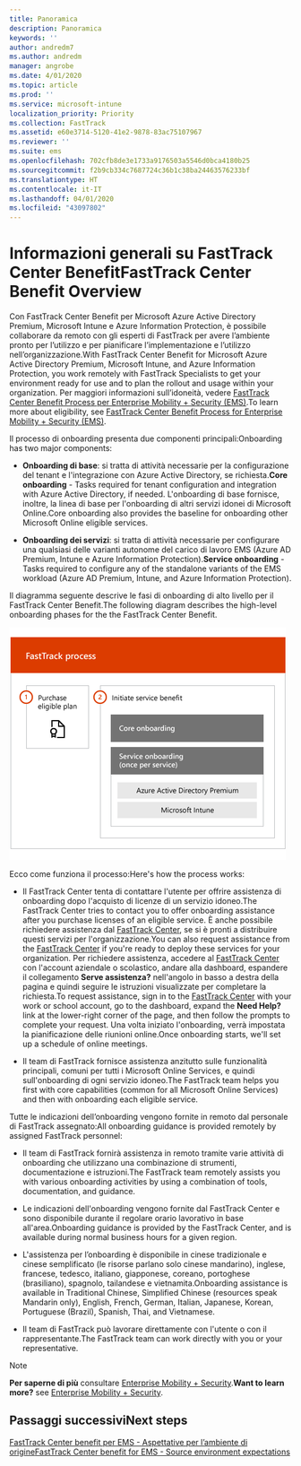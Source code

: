 ```yaml
---
title: Panoramica
description: Panoramica
keywords: ''
author: andredm7
ms.author: andredm
manager: angrobe
ms.date: 4/01/2020
ms.topic: article
ms.prod: ''
ms.service: microsoft-intune
localization_priority: Priority
ms.collection: FastTrack
ms.assetid: e60e3714-5120-41e2-9878-83ac75107967
ms.reviewer: ''
ms.suite: ems
ms.openlocfilehash: 702cfb8de3e1733a9176503a5546d0bca4180b25
ms.sourcegitcommit: f2b9cb334c7687724c36b1c38ba24463576233bf
ms.translationtype: HT
ms.contentlocale: it-IT
ms.lasthandoff: 04/01/2020
ms.locfileid: "43097802"
---
```

# <a name="fasttrack-center-benefit-overview"></a><span data-ttu-id="df2ea-103">Informazioni generali su FastTrack Center Benefit</span><span class="sxs-lookup"><span data-stu-id="df2ea-103">FastTrack Center Benefit Overview</span></span>

<span data-ttu-id="df2ea-104">Con FastTrack Center Benefit per Microsoft Azure Active Directory Premium, Microsoft Intune e Azure Information Protection, è possibile collaborare da remoto con gli esperti di FastTrack per avere l’ambiente pronto per l’utilizzo e per pianificare l’implementazione e l’utilizzo nell’organizzazione.</span><span class="sxs-lookup"><span data-stu-id="df2ea-104">With FastTrack Center Benefit for Microsoft Azure Active Directory Premium, Microsoft Intune, and Azure Information Protection, you work remotely with FastTrack Specialists to get your environment ready for use and to plan the rollout and usage within your organization.</span></span> <span data-ttu-id="df2ea-105">Per maggiori informazioni sull’idoneità, vedere [FastTrack Center Benefit Process per Enterprise Mobility + Security (EMS)](EMS-fasttrack-process.md).</span><span class="sxs-lookup"><span data-stu-id="df2ea-105">To learn more about eligibility, see [FastTrack Center Benefit Process for Enterprise Mobility + Security (EMS)](EMS-fasttrack-process.md).</span></span>

<span data-ttu-id="df2ea-106">Il processo di onboarding presenta due componenti principali:</span><span class="sxs-lookup"><span data-stu-id="df2ea-106">Onboarding has two major components:</span></span>

-   <span data-ttu-id="df2ea-107">**Onboarding di base**: si tratta di attività necessarie per la configurazione del tenant e l'integrazione con Azure Active Directory, se richiesta.</span><span class="sxs-lookup"><span data-stu-id="df2ea-107">**Core onboarding** - Tasks required for tenant configuration and integration with Azure Active Directory, if needed.</span></span> <span data-ttu-id="df2ea-108">L'onboarding di base fornisce, inoltre, la linea di base per l'onboarding di altri servizi idonei di Microsoft Online.</span><span class="sxs-lookup"><span data-stu-id="df2ea-108">Core onboarding also provides the baseline for onboarding other Microsoft Online eligible services.</span></span>

-   <span data-ttu-id="df2ea-109">**Onboarding dei servizi**: si tratta di attività necessarie per configurare una qualsiasi delle varianti autonome del carico di lavoro EMS (Azure AD Premium, Intune e Azure Information Protection).</span><span class="sxs-lookup"><span data-stu-id="df2ea-109">**Service onboarding** - Tasks required to configure any of the standalone variants of the EMS workload (Azure AD Premium, Intune, and Azure Information Protection).</span></span>

<span data-ttu-id="df2ea-110">Il diagramma seguente descrive le fasi di onboarding di alto livello per il FastTrack Center Benefit.</span><span class="sxs-lookup"><span data-stu-id="df2ea-110">The following diagram describes the high-level onboarding phases for the the FastTrack Center Benefit.</span></span>

![Le fasi di onboarding di alto livello dell'uso del FastTrack Center Benefit](./media/ft-onboarding-process.png)

<span data-ttu-id="df2ea-112">Ecco come funziona il processo:</span><span class="sxs-lookup"><span data-stu-id="df2ea-112">Here's how the process works:</span></span>

- <span data-ttu-id="df2ea-113">Il FastTrack Center tenta di contattare l'utente per offrire assistenza di onboarding dopo l'acquisto di licenze di un servizio idoneo.</span><span class="sxs-lookup"><span data-stu-id="df2ea-113">The FastTrack Center tries to contact you to offer onboarding assistance after you purchase licenses of an eligible service.</span></span> <span data-ttu-id="df2ea-114">È anche possibile richiedere assistenza dal [FastTrack Center](https://go.microsoft.com/fwlink/?linkid=780698), se si è pronti a distribuire questi servizi per l'organizzazione.</span><span class="sxs-lookup"><span data-stu-id="df2ea-114">You can also request assistance from the [FastTrack Center](https://go.microsoft.com/fwlink/?linkid=780698) if you're ready to deploy these services for your organization.</span></span> <span data-ttu-id="df2ea-115">Per richiedere assistenza, accedere al [FastTrack Center](https://go.microsoft.com/fwlink/?linkid=780698) con l'account aziendale o scolastico, andare alla dashboard, espandere il collegamento **Serve assistenza?** nell'angolo in basso a destra della pagina e quindi seguire le istruzioni visualizzate per completare la richiesta.</span><span class="sxs-lookup"><span data-stu-id="df2ea-115">To request assistance, sign in to the [FastTrack Center](https://go.microsoft.com/fwlink/?linkid=780698) with your work or school account, go to the dashboard, expand the **Need Help?** link at the lower-right corner of the page, and then follow the prompts to complete your request.</span></span> <span data-ttu-id="df2ea-116">Una volta iniziato l'onboarding, verrà impostata la pianificazione delle riunioni online.</span><span class="sxs-lookup"><span data-stu-id="df2ea-116">Once onboarding starts, we'll set up a schedule of online meetings.</span></span>

-   <span data-ttu-id="df2ea-117">Il team di FastTrack fornisce assistenza anzitutto sulle funzionalità principali, comuni per tutti i Microsoft Online Services, e quindi sull'onboarding di ogni servizio idoneo.</span><span class="sxs-lookup"><span data-stu-id="df2ea-117">The FastTrack team helps you first with core capabilities (common for all Microsoft Online Services) and then with onboarding each eligible service.</span></span>

<span data-ttu-id="df2ea-118">Tutte le indicazioni dell’onboarding vengono fornite in remoto dal personale di FastTrack assegnato:</span><span class="sxs-lookup"><span data-stu-id="df2ea-118">All onboarding guidance is provided remotely by assigned FastTrack personnel:</span></span>

-   <span data-ttu-id="df2ea-119">Il team di FastTrack fornirà assistenza in remoto tramite varie attività di onboarding che utilizzano una combinazione di strumenti, documentazione e istruzioni.</span><span class="sxs-lookup"><span data-stu-id="df2ea-119">The FastTrack team remotely assists you with various onboarding activities by using a combination of tools, documentation, and guidance.</span></span>

-   <span data-ttu-id="df2ea-120">Le indicazioni dell'onboarding vengono fornite dal FastTrack Center e sono disponibile durante il regolare orario lavorativo in base all'area.</span><span class="sxs-lookup"><span data-stu-id="df2ea-120">Onboarding guidance is provided by the FastTrack Center, and is available during normal business hours for a given region.</span></span>

-   <span data-ttu-id="df2ea-121">L'assistenza per l’onboarding è disponibile in cinese tradizionale e cinese semplificato (le risorse parlano solo cinese mandarino), inglese, francese, tedesco, italiano, giapponese, coreano, portoghese (brasiliano), spagnolo, tailandese e vietnamita.</span><span class="sxs-lookup"><span data-stu-id="df2ea-121">Onboarding assistance is available in Traditional Chinese, Simplified Chinese (resources speak Mandarin only), English, French, German, Italian, Japanese, Korean, Portuguese (Brazil), Spanish, Thai, and Vietnamese.</span></span>

-   <span data-ttu-id="df2ea-122">Il team di FastTrack può lavorare direttamente con l'utente o con il rappresentante.</span><span class="sxs-lookup"><span data-stu-id="df2ea-122">The FastTrack team can work directly with you or your representative.</span></span>

> [!NOTE]
> <span data-ttu-id="df2ea-123">**Per saperne di più** consultare [Enterprise Mobility + Security](https://www.microsoft.com/cloud-platform/enterprise-mobility).</span><span class="sxs-lookup"><span data-stu-id="df2ea-123">**Want to learn more?** see [Enterprise Mobility + Security](https://www.microsoft.com/cloud-platform/enterprise-mobility).</span></span>

## <a name="next-steps"></a><span data-ttu-id="df2ea-124">Passaggi successivi</span><span class="sxs-lookup"><span data-stu-id="df2ea-124">Next steps</span></span>

[<span data-ttu-id="df2ea-125">FastTrack Center benefit per EMS - Aspettative per l’ambiente di origine</span><span class="sxs-lookup"><span data-stu-id="df2ea-125">FastTrack Center benefit for EMS - Source environment expectations</span></span>](EMS-source-environment-expectations.md)


